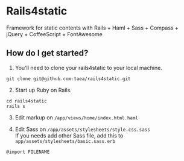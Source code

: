 # Rails4static

Framework for static contents with Rails + Haml + Sass + Compass + jQuery + CoffeeScript + FontAwesome

## How do I get started?

1) You'll need to clone your rails4static to your local machine.

```
git clone git@github.com:taea/rails4static.git
```

2) Start up Ruby on Rails.

```
cd rails4static
rails s
```

3) Edit markup on `/app/views/home/index.html.haml`

4) Edit Sass on `/app/assets/stylesheets/style.css.sass`   
If you needs add other Sass file, add this to `app/assets/stylesheets/basic.sass.erb` 
```
@import FILENAME
```

